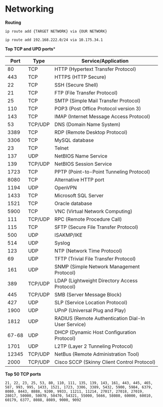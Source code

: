 # Networking

**Routing**

```ip route add {TARGET NETWORK} via {OUR NETWORK}```

```ip route add 192.168.222.0/24 via 10.175.34.1```

**Top TCP and UPD ports***

|Port	|Type	|Service/Application|
|-----|-----|-------------------|
|80	|TCP	|HTTP (Hypertext Transfer Protocol)|
|443	|TCP	|HTTPS (HTTP Secure)|
|22	|TCP	|SSH (Secure Shell)|
|21	|TCP	|FTP (File Transfer Protocol)|
|25	|TCP	|SMTP (Simple Mail Transfer Protocol)|
|110	|TCP	|POP3 (Post Office Protocol version 3)|
|143	|TCP	|IMAP (Internet Message Access Protocol)|
|53	|TCP/UDP	|DNS (Domain Name System)|
|3389	|TCP	|RDP (Remote Desktop Protocol)|
|3306	|TCP	|MySQL database|
|23	|TCP	|Telnet|
|137	|UDP	|NetBIOS Name Service|
|139	|TCP/UDP	|NetBIOS Session Service|
|1723	|TCP	|PPTP (Point-to-Point Tunneling Protocol)|
|8080	|TCP	|Alternative HTTP port|
|1194	|UDP	|OpenVPN|
|1433	|TCP	|Microsoft SQL Server|
|1521	|TCP	|Oracle database|
|5900	|TCP	|VNC (Virtual Network Computing)|
|111	|TCP/UDP	|RPC (Remote Procedure Call)|
|115	|TCP	|SFTP (Secure File Transfer Protocol)|
|500	|UDP	|ISAKMP/IKE|
|514	|UDP	|Syslog|
|123	|UDP	|NTP (Network Time Protocol)|
|69	|UDP	|TFTP (Trivial File Transfer Protocol)|
|161	|UDP	|SNMP (Simple Network Management Protocol)|
|389	|TCP/UDP	|LDAP (Lightweight Directory Access Protocol)|
|445	|TCP/UDP	|SMB (Server Message Block)|
|427	|UDP	|SLP (Service Location Protocol)|
|1900	|UDP	|UPnP (Universal Plug and Play)|
|1812	|UDP	|RADIUS (Remote Authentication Dial-In User Service)|
|67-68	|UDP	|DHCP (Dynamic Host Configuration Protocol)|
|1701	|UDP	|L2TP (Layer 2 Tunneling Protocol)|
|12345	|TCP/UDP	|NetBus (Remote Administration Tool)|
|2000	|TCP/UDP	|Cisco SCCP (Skinny Client Control Protocol)|

**Top 50 TCP ports**

```21, 22, 23, 25, 53, 80, 110, 111, 135, 139, 143, 161, 443, 445, 465, 587, 993, 995, 1433, 1521, 1723, 3306, 3389, 5432, 5900, 5984, 6379, 8080, 8443, 8888, 9200, 9933, 11211, 11214, 27017, 27018, 27019, 28017, 50000, 50070, 50470, 54321, 55000, 5666, 58080, 60000, 60010, 60179, 6377, 8088, 8089, 9000, 9092```
